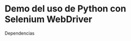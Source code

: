 Demo del uso de Python con Selenium WebDriver
=============================================

Dependencias
